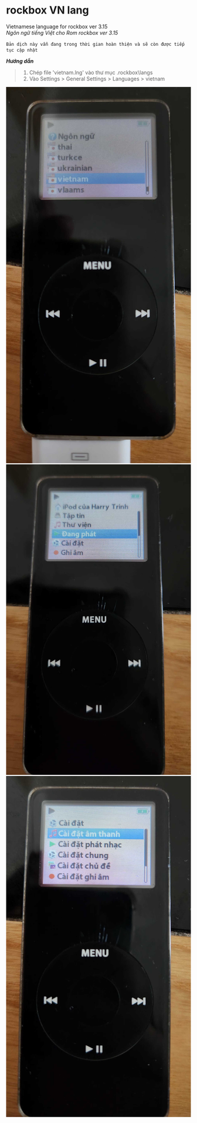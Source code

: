 # rockbox VN lang
Vietnamese language for rockbox ver 3.15  
*Ngôn ngữ tiếng Việt cho Rom rockbox ver 3.15*  
```
Bản dịch này vẫn đang trong thời gian hoàn thiện và sẽ còn được tiếp tục cập nhật
```
***Hướng dẫn***
>1. Chép file 'vietnam.lng' vào thư mục .rockbox\langs
>2. Vào Settings > General Settings > Languages > vietnam

![iPod](https://github.com/harrytrinh9/rockboxvnlang/blob/main/iPod3.jpg)  
![iPod](https://github.com/harrytrinh9/rockboxvnlang/blob/main/iPod1.jpg)  
![iPod](https://github.com/harrytrinh9/rockboxvnlang/blob/main/iPod2.jpg)
